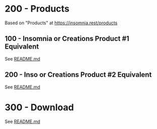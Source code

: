 # 200 - Products

Based on "Products" at https://insomnia.rest/products

## 100 - Insomnia or Creations Product #1 Equivalent

See [README.md](./100/README.md)

## 200 - Inso or Creations Product #2 Equivalent

See [README.md](./200/README.md)

# 300 - Download

See [README.md](./300/README.md)

